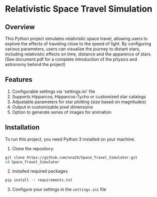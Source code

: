 # Relativistic Space Travel Simulation
## Overview
This Python project simulates relativistic space travel, allowing users to explore the effects of traveling close 
to the speed of light. By configuring various parameters, users can visualize the journey to distant stars, including 
relativistic effects on time, distance and the apparence of stars. (See document.pdf for a complete
introduction of the physics and astronomy behind the project)

## Features
1. Configurable settings via 'settings.ini' file
2. Supports Hipparcos; Hipparcos-Tycho or customized star catalogs
3. Adjustable parameters for star plotting (size based on magnitudes)
4. Output in customizable pixel dimensions
5. Option to generate series of images for animation

## Installation
To run this project, you need Python 3 installed on your machine.
1. Clone the repository:
```bash
git clone https://github.com/xna24/Space_Travel_Simulator.git
cd Space_Travel_Simulator
```
2. Installed required packages
```bash
pip install -r requirements.txt
```
3. Configure your settings in the `settings.ini` file
